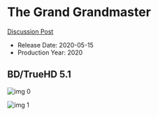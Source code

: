 # The Grand Grandmaster

[Discussion Post](https://www.avsforum.com/threads/bass-eq-for-filtered-movies.2995212/post-59668722)

* Release Date: 2020-05-15
* Production Year: 2020

## BD/TrueHD 5.1

![img 0](https://i.imgur.com/Q9dSZVl.jpg)

![img 1](https://i.imgur.com/MtRKKJj.png)

